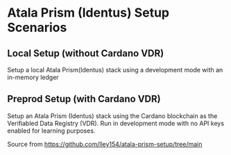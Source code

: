 # Atala Prism (Identus) Setup Scenarios

## Local Setup (without Cardano VDR)
Setup a local Atala Prism(Identus) stack using a development mode with an in-memory ledger

## Preprod Setup (with Cardano VDR)
Setup an Atala Prism (Identus) stack using the Cardano blockchain as the Verifiabled Data Registry (VDR). 
Run in development mode with no API keys enabled for learning purposes.

Source from https://github.com/lley154/atala-prism-setup/tree/main


